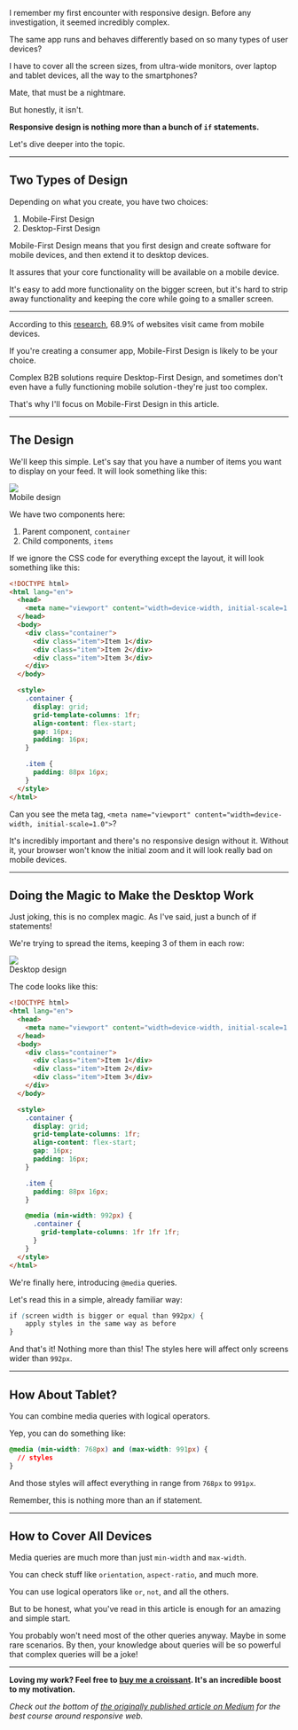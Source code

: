 I remember my first encounter with responsive design. Before any investigation, it seemed incredibly complex.

The same app runs and behaves differently based on so many types of user devices?

I have to cover all the screen sizes, from ultra-wide monitors, over laptop and tablet devices, all the way to the smartphones?

Mate, that must be a nightmare.

But honestly, it isn't.

**Responsive design is nothing more than a bunch of `if` statements.**

Let's dive deeper into the topic.

---

## Two Types of Design

Depending on what you create, you have two choices:

1. Mobile-First Design
2. Desktop-First Design

Mobile-First Design means that you first design and create software for mobile devices, and then extend it to desktop devices.

It assures that your core functionality will be available on a mobile device.

It's easy to add more functionality on the bigger screen, but it's hard to strip away functionality and keeping the core while going to a smaller screen.

---

According to this [research](https://www.perficient.com/insights/research-hub/mobile-vs-desktop-usage), 68.9% of websites visit came from mobile devices.

If you're creating a consumer app, Mobile-First Design is likely to be your choice.

Complex B2B solutions require Desktop-First Design, and sometimes don't even have a fully functioning mobile solution - they're just too complex.

That's why I'll focus on Mobile-First Design in this article.

---

## The Design

We'll keep this simple. Let's say that you have a number of items you want to display on your feed. It will look something like this:

<img src="https://dev-to-uploads.s3.amazonaws.com/uploads/articles/6wb86405qvl0ah46jo30.png" />

<figcaption>Mobile design</figcaption>

We have two components here:

1. Parent component, `container`
2. Child components, `items`

If we ignore the CSS code for everything except the layout, it will look something like this:

```html
<!DOCTYPE html>
<html lang="en">
  <head>
    <meta name="viewport" content="width=device-width, initial-scale=1.0" />
  </head>
  <body>
    <div class="container">
      <div class="item">Item 1</div>
      <div class="item">Item 2</div>
      <div class="item">Item 3</div>
    </div>
  </body>

  <style>
    .container {
      display: grid;
      grid-template-columns: 1fr;
      align-content: flex-start;
      gap: 16px;
      padding: 16px;
    }

    .item {
      padding: 88px 16px;
    }
  </style>
</html>
```

Can you see the meta tag, `<meta name="viewport" content="width=device-width, initial-scale=1.0">`?

It's incredibly important and there's no responsive design without it. Without it, your browser won't know the initial zoom and it will look really bad on mobile devices.

---

## Doing the Magic to Make the Desktop Work

Just joking, this is no complex magic. As I've said, just a bunch of if statements!

We're trying to spread the items, keeping 3 of them in each row:

<img src="https://dev-to-uploads.s3.amazonaws.com/uploads/articles/6qtz8vetlsnyj2ttfftl.png" />

<figcaption>Desktop design</figcaption>

The code looks like this:

```html
<!DOCTYPE html>
<html lang="en">
  <head>
    <meta name="viewport" content="width=device-width, initial-scale=1.0" />
  </head>
  <body>
    <div class="container">
      <div class="item">Item 1</div>
      <div class="item">Item 2</div>
      <div class="item">Item 3</div>
    </div>
  </body>

  <style>
    .container {
      display: grid;
      grid-template-columns: 1fr;
      align-content: flex-start;
      gap: 16px;
      padding: 16px;
    }

    .item {
      padding: 88px 16px;
    }

    @media (min-width: 992px) {
      .container {
        grid-template-columns: 1fr 1fr 1fr;
      }
    }
  </style>
</html>
```

We're finally here, introducing `@media` queries.

Let's read this in a simple, already familiar way:

```css
if (screen width is bigger or equal than 992px) {
    apply styles in the same way as before
}
```

And that's it! Nothing more than this! The styles here will affect only screens wider than `992px`.

---

## How About Tablet?

You can combine media queries with logical operators.

Yep, you can do something like:

```css
@media (min-width: 768px) and (max-width: 991px) {
  // styles
}
```

And those styles will affect everything in range from `768px` to `991px`.

Remember, this is nothing more than an if statement.

---

## How to Cover All Devices

Media queries are much more than just `min-width` and `max-width`.

You can check stuff like `orientation`, `aspect-ratio`, and much more.

You can use logical operators like `or`, `not`, and all the others.

But to be honest, what you've read in this article is enough for an amazing and simple start.

You probably won't need most of the other queries anyway. Maybe in some rare scenarios. By then, your knowledge about queries will be so powerful that complex queries will be a joke!

---

**Loving my work? Feel free to [buy me a croissant](https://www.buymeacoffee.com/domagojvidovic). It's an incredible boost to my motivation.**

_Check out the bottom of [the originally published article on Medium](https://domagojvidovic.medium.com/a-ridiculously-simple-way-for-creating-responsive-web-apps-c640f9814613) for the best course around responsive web._
